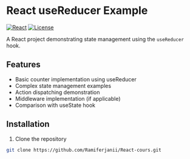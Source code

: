 # React useReducer Example

[![React](https://img.shields.io/badge/React-18.2.0-blue)](https://reactjs.org/)
[![License](https://img.shields.io/badge/License-ISC-green)](https://opensource.org/licenses/ISC)

A React project demonstrating state management using the `useReducer` hook.

## Features

- Basic counter implementation using useReducer
- Complex state management examples
- Action dispatching demonstration
- Middleware implementation (if applicable)
- Comparison with useState hook

## Installation

1. Clone the repository
```bash
git clone https://github.com/Ramiferjanii/React-cours.git
